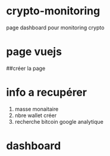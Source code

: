 # crypto-monitoring
page dashboard pour monitoring crypto

# page vuejs
##créer la page

# info a recupérer
1. masse monaitaire
2. nbre wallet créer
3. recherche bitcoin google analytique


# dashboard


